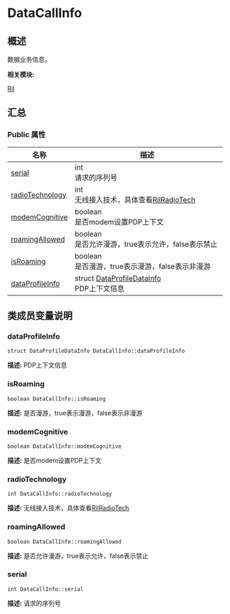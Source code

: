 # DataCallInfo


## 概述

数据业务信息。

**相关模块:**

[Ril](_ril.md)


## 汇总


### Public 属性

  | 名称 | 描述 | 
| -------- | -------- |
| [serial](#serial) | int<br/>请求的序列号&nbsp; | 
| [radioTechnology](#radiotechnology) | int<br/>无线接入技术，具体查看[RilRadioTech](_ril.md#rilradiotech) | 
| [modemCognitive](#modemcognitive) | boolean<br/>是否modem设置PDP上下文&nbsp; | 
| [roamingAllowed](#roamingallowed) | boolean<br/>是否允许漫游，true表示允许，false表示禁止&nbsp; | 
| [isRoaming](#isroaming) | boolean<br/>是否漫游，true表示漫游，false表示非漫游&nbsp; | 
| [dataProfileInfo](#dataprofileinfo) | struct&nbsp;[DataProfileDataInfo](_data_profile_data_info.md)<br/>PDP上下文信息&nbsp; | 


## 类成员变量说明


### dataProfileInfo

  
```
struct DataProfileDataInfo DataCallInfo::dataProfileInfo
```
**描述:**
PDP上下文信息


### isRoaming

  
```
boolean DataCallInfo::isRoaming
```
**描述:**
是否漫游，true表示漫游，false表示非漫游


### modemCognitive

  
```
boolean DataCallInfo::modemCognitive
```
**描述:**
是否modem设置PDP上下文


### radioTechnology

  
```
int DataCallInfo::radioTechnology
```
**描述:**
无线接入技术，具体查看[RilRadioTech](_ril.md#rilradiotech)


### roamingAllowed

  
```
boolean DataCallInfo::roamingAllowed
```
**描述:**
是否允许漫游，true表示允许，false表示禁止


### serial

  
```
int DataCallInfo::serial
```
**描述:**
请求的序列号
